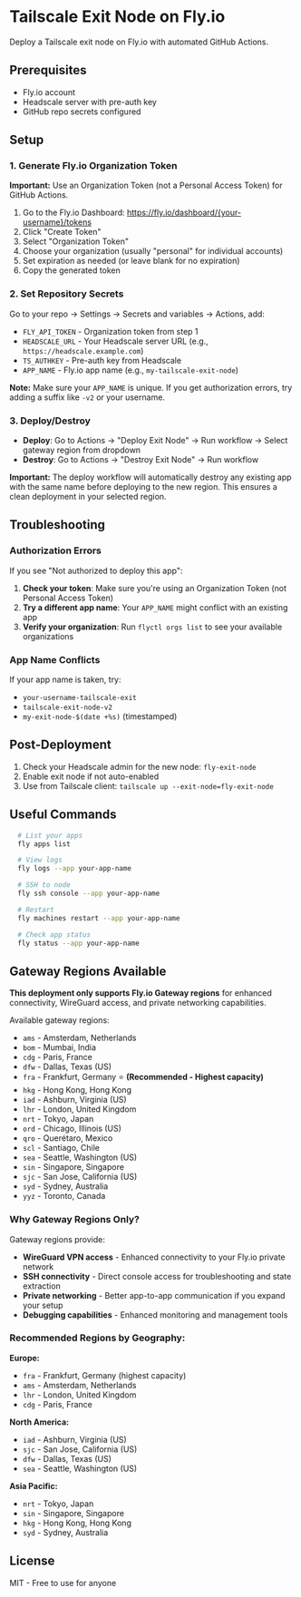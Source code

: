 # Tailscale Exit Node on Fly.io

Deploy a Tailscale exit node on Fly.io with automated GitHub Actions.

## Prerequisites

- Fly.io account
- Headscale server with pre-auth key
- GitHub repo secrets configured

## Setup

### 1. Generate Fly.io Organization Token

**Important:** Use an Organization Token (not a Personal Access Token) for GitHub Actions.

1. Go to the Fly.io Dashboard: https://fly.io/dashboard/{your-username}/tokens
2. Click "Create Token"
3. Select "Organization Token"
4. Choose your organization (usually "personal" for individual accounts)
5. Set expiration as needed (or leave blank for no expiration)
6. Copy the generated token

### 2. Set Repository Secrets

Go to your repo → Settings → Secrets and variables → Actions, add:

- `FLY_API_TOKEN` - Organization token from step 1
- `HEADSCALE_URL` - Your Headscale server URL (e.g., `https://headscale.example.com`)
- `TS_AUTHKEY` - Pre-auth key from Headscale
- `APP_NAME` - Fly.io app name (e.g., `my-tailscale-exit-node`)

**Note:** Make sure your `APP_NAME` is unique. If you get authorization errors, try adding a suffix like `-v2` or your username.

### 3. Deploy/Destroy

- **Deploy**: Go to Actions → "Deploy Exit Node" → Run workflow → Select gateway region from dropdown
- **Destroy**: Go to Actions → "Destroy Exit Node" → Run workflow

**Important:** The deploy workflow will automatically destroy any existing app with the same name before deploying to the new region. This ensures a clean deployment in your selected region.

## Troubleshooting

### Authorization Errors
If you see "Not authorized to deploy this app":

1. **Check your token**: Make sure you're using an Organization Token (not Personal Access Token)
2. **Try a different app name**: Your `APP_NAME` might conflict with an existing app
3. **Verify your organization**: Run `flyctl orgs list` to see your available organizations

### App Name Conflicts
If your app name is taken, try:
- `your-username-tailscale-exit`
- `tailscale-exit-node-v2`
- `my-exit-node-$(date +%s)` (timestamped)

## Post-Deployment

1. Check your Headscale admin for the new node: `fly-exit-node`
2. Enable exit node if not auto-enabled
3. Use from Tailscale client: `tailscale up --exit-node=fly-exit-node`

## Useful Commands

```bash
  # List your apps
  fly apps list
```
```bash
  # View logs
  fly logs --app your-app-name
```
```bash
  # SSH to node
  fly ssh console --app your-app-name
```
```bash
  # Restart
  fly machines restart --app your-app-name
```
```bash
  # Check app status
  fly status --app your-app-name
```

## Gateway Regions Available

**This deployment only supports Fly.io Gateway regions** for enhanced connectivity, WireGuard access, and private networking capabilities.

Available gateway regions:
- `ams` - Amsterdam, Netherlands
- `bom` - Mumbai, India
- `cdg` - Paris, France
- `dfw` - Dallas, Texas (US)
- `fra` - Frankfurt, Germany ⭐ **(Recommended - Highest capacity)**
- `hkg` - Hong Kong, Hong Kong
- `iad` - Ashburn, Virginia (US)
- `lhr` - London, United Kingdom
- `nrt` - Tokyo, Japan
- `ord` - Chicago, Illinois (US)
- `qro` - Querétaro, Mexico
- `scl` - Santiago, Chile
- `sea` - Seattle, Washington (US)
- `sin` - Singapore, Singapore
- `sjc` - San Jose, California (US)
- `syd` - Sydney, Australia
- `yyz` - Toronto, Canada

### Why Gateway Regions Only?

Gateway regions provide:
- **WireGuard VPN access** - Enhanced connectivity to your Fly.io private network
- **SSH connectivity** - Direct console access for troubleshooting and state extraction
- **Private networking** - Better app-to-app communication if you expand your setup
- **Debugging capabilities** - Enhanced monitoring and management tools

### Recommended Regions by Geography:

**Europe:**
- `fra` - Frankfurt, Germany (highest capacity)
- `ams` - Amsterdam, Netherlands
- `lhr` - London, United Kingdom
- `cdg` - Paris, France

**North America:**
- `iad` - Ashburn, Virginia (US)
- `sjc` - San Jose, California (US)
- `dfw` - Dallas, Texas (US)
- `sea` - Seattle, Washington (US)

**Asia Pacific:**
- `nrt` - Tokyo, Japan
- `sin` - Singapore, Singapore
- `hkg` - Hong Kong, Hong Kong
- `syd` - Sydney, Australia

## License

MIT - Free to use for anyone